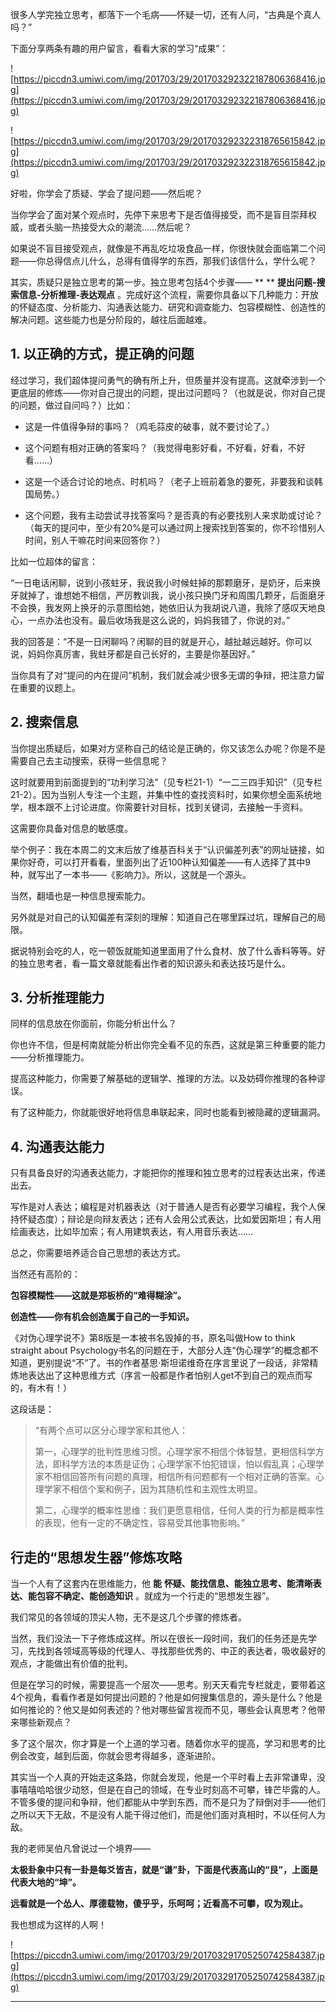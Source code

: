 很多人学完独立思考，都落下一个毛病——怀疑一切，还有人问，“古典是个真人吗？”

下面分享两条有趣的用户留言，看看大家的学习“成果”：

![https://piccdn3.umiwi.com/img/201703/29/201703292322187806368416.jpg](https://piccdn3.umiwi.com/img/201703/29/201703292322187806368416.jpg)

![https://piccdn3.umiwi.com/img/201703/29/201703292322318765615842.jpg](https://piccdn3.umiwi.com/img/201703/29/201703292322318765615842.jpg)

好啦，你学会了质疑、学会了提问题——然后呢？

当你学会了面对某个观点时，先停下来思考下是否值得接受，而不是盲目崇拜权威，或者头脑一热接受大众的潮流……然后呢？

如果说不盲目接受观点，就像是不再乱吃垃圾食品一样，你很快就会面临第二个问题——你总得信点儿什么，总得有值得学的东西，那我们该信什么，学什么呢？

其实，质疑只是独立思考的第一步。独立思考包括4个步骤—— ** **  **提出问题-搜索信息-分析推理-表达观点** 。完成好这个流程，需要你具备以下几种能力：开放的怀疑态度、分析能力、沟通表达能力、研究和调查能力、包容模糊性、创造性的解决问题。这些能力也是分阶段的，越往后面越难。

## 1. 以正确的方式，提正确的问题

经过学习，我们超体提问勇气的确有所上升，但质量并没有提高。这就牵涉到一个更底层的修炼——你对自己提出的问题，提出过问题吗？（也就是说，你对自己提的问题，做过自问吗？）比如：

* 这是一件值得争辩的事吗？（鸡毛蒜皮的破事，就不要讨论了。）

* 这个问题有相对正确的答案吗？（我觉得电影好看，不好看，好看，不好看……）

* 这是一个适合讨论的地点、时机吗？（老子上班前着急的要死，非要我和谈韩国局势。）

* 这个问题，我有主动尝试寻找答案吗？是否真的有必要找别人来求助或讨论？（每天的提问中，至少有20%是可以通过网上搜索找到答案的，你不珍惜别人时间，别人干嘛花时间来回答你？）

比如一位超体的留言：

“一日电话闲聊，说到小孩蛀牙，我说我小时候蛀掉的那颗磨牙，是奶牙，后来换牙就掉了，谁想她不相信，严厉教训我，说小孩只换门牙和周围几颗牙，后面磨牙不会换，我发网上换牙的示意图给她，她依旧认为我胡说八道，我除了感叹天地良心，一点办法也没有。最后收场我是这么说的，妈妈我错了，你说的对。”

我的回答是：“不是一日闲聊吗？闲聊的目的就是开心，越扯越远越好。你可以说，妈妈你真厉害，我蛀牙都是自己长好的，主要是你基因好。”

当你具有了对“提问的内在提问”机制，我们就会减少很多无谓的争辩，把注意力留在重要的议题上。

## 2. 搜索信息

当你提出质疑后，如果对方坚称自己的结论是正确的，你又该怎么办呢？你是不是需要自己去主动搜索，获得一些信息呢？

这时就要用到前面提到的“功利学习法”（见专栏21-1）“一二三四手知识”（见专栏21-2）。因为当别人专注一个主题，并集中性的查找资料时，如果你想全面系统地学，根本跟不上讨论进度。你需要针对目标，找到关键词，去接触一手资料。

这需要你具备对信息的敏感度。

举个例子：我在本周二的文末后放了维基百科关于“认识偏差列表”的网址链接，如果你好奇，可以打开看看，里面列出了近100种认知偏差——有人选择了其中9种，就写出了一本书——《影响力》。所以，这就是一个源头。

当然，翻墙也是一种信息搜索能力。

另外就是对自己的认知偏差有深刻的理解：知道自己在哪里踩过坑，理解自己的局限。

据说特别会吃的人，吃一顿饭就能知道里面用了什么食材、放了什么香料等等。好的独立思考者，看一篇文章就能看出作者的知识源头和表达技巧是什么。

## 3. 分析推理能力

同样的信息放在你面前，你能分析出什么？

你也许不信，但是柯南就能分析出你完全看不见的东西，这就是第三种重要的能力——分析推理能力。

提高这种能力，你需要了解基础的逻辑学、推理的方法。以及妨碍你推理的各种谬误。

有了这种能力，你就能很好地将信息串联起来，同时也能看到被隐藏的逻辑漏洞。

## 4. 沟通表达能力

只有具备良好的沟通表达能力，才能把你的推理和独立思考的过程表达出来，传递出去。

写作是对人表达；编程是对机器表达（对于普通人是否有必要学习编程，我个人保持怀疑态度）；辩论是向辩友表达；还有人会用公式表达，比如爱因斯坦；有人用绘画表达，比如毕加索；有人用建筑表达，有人用音乐表达……

总之，你需要培养适合自己思想的表达方式。

当然还有高阶的：

 **包容模糊性——这就是郑板桥的“难得糊涂”。**

 **创造性——你有机会创造属于自己的一手知识。**

《对伪心理学说不》第8版是一本被书名毁掉的书，原名叫做How to think straight about Psychology书名的问题在于，大部分人连“伪心理学”的概念都不知道，更别提说“不”了。书的作者基思·斯坦诺维奇在序言里说了一段话，非常精炼地表达出了这种思维方式（序言一般都是作者怕别人get不到自己的观点而写的，有木有！）

这段话是：

> “有两个点可以区分心理学家和其他人：
> 
> 第一，心理学的批判性思维习惯。心理学家不相信个体智慧，更相信科学方法，即科学方法的本质是证伪；心理学家不怕犯错误，怕以假乱真；心理学家不相信回答所有问题的真理，相信所有问题都有一个相对正确的答案。心理学家不相信个案和例子，因为其随机性和主观性太明显。
> 
> 
> 
> 第二，心理学的概率性思维：我们更愿意相信，任何人类的行为都是概率性的表现，他有一定的不确定性，容易受其他事物影响。”

## 行走的“思想发生器”修炼攻略

当一个人有了这套内在思维能力，他 **能**  **怀疑、能找信息、能独立思考、能清晰表达、能包容不确定、能创造知识** 。就成为一个行走的“思想发生器”。

我们常见的各领域的顶尖人物，无不是这几个步骤的修炼者。

当然，我们没法一下子修炼成这样。所以在很长一段时间，我们的任务还是先学习，先找到各领域高等级的代理人、寻找那些优秀的、中正的表达者，吸收最好的观点，才能做出有价值的批判。

但是在学习的时候，需要提高一个层次——思考。别天天看完专栏就走，要带着这4个视角，看看作者是如何提出问题的？他是如何搜集信息的，源头是什么？他是如何推论的？他又是如何表述的？他对哪些留言视而不见，哪些会认真思考？他带来哪些新观点？

多了这个层次，你才算是一个上道的学习者。随着你水平的提高，学习和思考的比例会改变，越到后面，你就会思考得越多，逐渐进阶。

其实当一个人真的开始走这条路，你就会发现，他是一个平时看上去非常谦卑，没事嘻嘻哈哈很少动怒，但是在自己的领域，在专业时刻高不可攀，锋芒毕露的人。不管多傻的提问和争辩，他们都能从中学到东西，而不是只为了辩倒对手——他们之所以天下无敌，不是没有人能干得过他们，而是他们面对真相时，不以任何人为敌。

我的老师吴伯凡曾说过一个境界——

 **太极卦象中只有一卦是每爻皆吉，就是“谦”卦，下面是代表高山的“艮”，上面是代表大地的“坤”。**

 **远看就是一个怂人、厚德载物，傻乎乎，乐呵呵；近看高不可攀，叹为观止。**

我也想成为这样的人啊！

![https://piccdn3.umiwi.com/img/201703/29/201703291705250742584387.jpg](https://piccdn3.umiwi.com/img/201703/29/201703291705250742584387.jpg)

---
